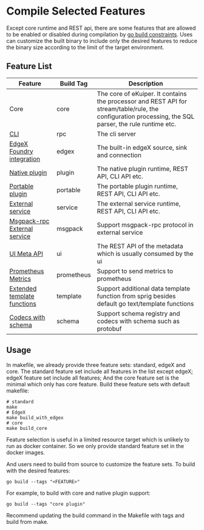 # Compile Selected Features

Except core runtime and REST api, there are some features that are allowed to be enabled or disabled during compilation by [go build constraints](https://pkg.go.dev/go/build#hdr-Build_Constraints). Uses can customize the built binary to include only the desired features to reduce the binary size according to the limit of the target environment.

## Feature List

| Feature                                                                                           | Build Tag  | Description                                                                                                                                            |
|---------------------------------------------------------------------------------------------------|------------|--------------------------------------------------------------------------------------------------------------------------------------------------------|
| Core                                                                                              | core       | The core of eKuiper. It contains the processor and REST API for stream/table/rule, the configuration processing, the SQL parser, the rule runtime etc. |
| [CLI](../../api/cli/overview.md)                                                                  | rpc        | The cli server                                                                                                                                         |
| [EdgeX Foundry integration](../../edgex/edgex_rule_engine_tutorial.md)                            | edgex      | The built-in edgeX source, sink and connection                                                                                                         |
| [Native plugin](../../extension/native/overview.md)                                               | plugin     | The native plugin runtime, REST API, CLI API etc.                                                                                                      |
| [Portable plugin](../../extension/portable/overview.md)                                           | portable   | The portable plugin runtime, REST API, CLI API etc.                                                                                                    |
| [External service](../../extension/external/external_func.md)                                     | service    | The external service runtime, REST API, CLI API etc.                                                                                                   |
| [Msgpack-rpc External service](../../extension/external/external_func.md)                         | msgpack    | Support msgpack-rpc protocol in external service                                                                                                       |
| [UI Meta API](../../operation/manager-ui/overview.md)                                             | ui         | The REST API of the metadata which is usually consumed by the ui                                                                                       |
| [Prometheus Metrics](../../configuration/global_configurations.md#prometheus-configuration)       | prometheus | Support to send metrics to prometheus                                                                                                                  |
| [Extended template functions](../../guide/sinks/data_template.md#functions-supported-in-template) | template   | Support additional data template function from sprig besides default go text/template functions                                                        |
| [Codecs with schema](../../guide/serialization/serialization.md)                                  | schema     | Support schema registry and codecs with schema such as protobuf                                                                                        |

## Usage

In makefile, we already provide three feature sets: standard, edgeX and core. The standard feature set include all features in the list except edgeX; edgeX feature set include all features; And the core feature set is the minimal which only has core feature. Build these feature sets with default makefile:

```shell
# standard
make
# EdgeX
make build_with_edgex
# core
make build_core
```

Feature selection is useful in a limited resource target which is unlikely to run as docker container. So we only provide standard feature set in the docker images.

And users need to build from source to customize the feature sets. To build with the desired features:

```shell
go build --tags "<FEATURE>"
```

For example, to build with core and native plugin support:

```shell
go build --tags "core plugin"
```

Recommend updating the build command in the Makefile with tags and build from make.
